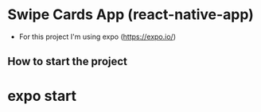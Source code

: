 # Swipe Cards App (react-native-app)
- For this project I'm using expo (https://expo.io/)


## How to start the project
# expo start
